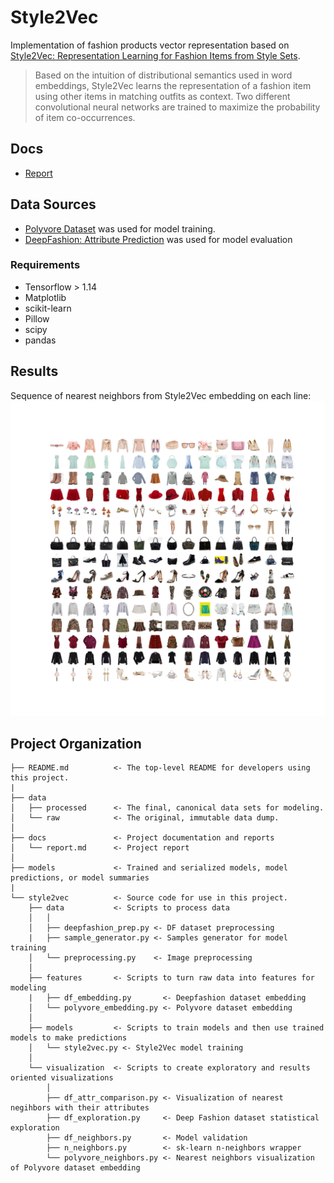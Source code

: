 # Style2Vec

Implementation of fashion products vector representation based on [Style2Vec: Representation Learning for Fashion Items from Style Sets](https://arxiv.org/abs/1708.04014).
> Based on the intuition of distributional semantics used in word embeddings, Style2Vec learns the representation of a fashion item using other items in matching outfits as context. Two different convolutional neural networks are trained to maximize the probability of item co-occurrences.

## Docs
- [Report](docs/Report.md)

## Data Sources
- [Polyvore Dataset](https://github.com/xthan/polyvore-dataset) was used for model training.
- [DeepFashion: Attribute Prediction](http://mmlab.ie.cuhk.edu.hk/projects/DeepFashion/AttributePrediction.html) was used for model evaluation

### Requirements
- Tensorflow > 1.14
- Matplotlib
- scikit-learn
- Pillow
- scipy
- pandas

## Results
Sequence of nearest neighbors from Style2Vec embedding on each line:
![](docs/figures/nnstyle2vec.png)

## Project Organization


    ├── README.md          <- The top-level README for developers using this project.
    |
    ├── data
    │   ├── processed      <- The final, canonical data sets for modeling.
    │   └── raw            <- The original, immutable data dump.
    │
    ├── docs               <- Project documentation and reports
    │   └── report.md      <- Project report
    │
    ├── models             <- Trained and serialized models, model predictions, or model summaries
    |
    └── style2vec          <- Source code for use in this project.
        ├── data           <- Scripts to process data
        │   │
        │   ├── deepfashion_prep.py <- DF dataset preprocessing
        |   ├── sample_generator.py <- Samples generator for model training
        │   └── preprocessing.py    <- Image preprocessing
        │
        ├── features       <- Scripts to turn raw data into features for modeling
        |   ├── df_embedding.py       <- Deepfashion dataset embedding
        │   └── polyvore_embedding.py <- Polyvore dataset embedding
        │
        ├── models         <- Scripts to train models and then use trained models to make predictions
        │   └── style2vec.py <- Style2Vec model training
        │
        └── visualization  <- Scripts to create exploratory and results oriented visualizations
            │
            ├── df_attr_comparison.py <- Visualization of nearest negihbors with their attributes
            ├── df_exploration.py     <- Deep Fashion dataset statistical exploration
            ├── df_neighbors.py       <- Model validation
            ├── n_neighbors.py        <- sk-learn n-neighbors wrapper
            └── polyvore_neighbors.py <- Nearest neighbors visualization of Polyvore dataset embedding